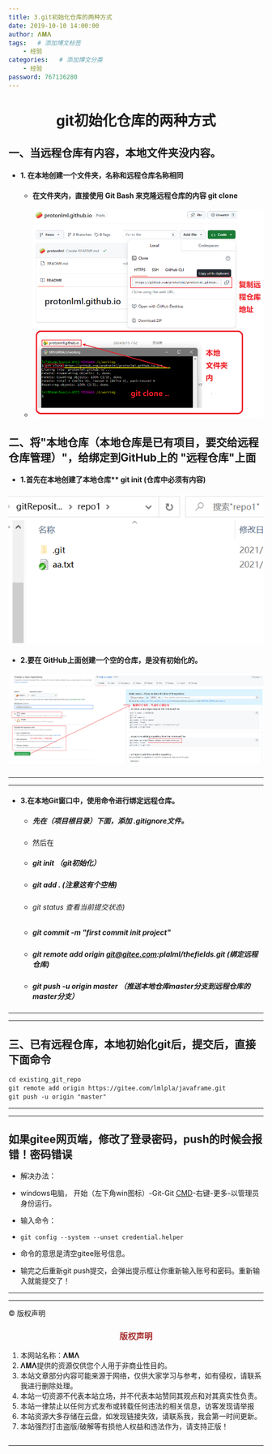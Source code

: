 ```yaml
---
title: 3.git初始化仓库的两种方式
date: 2019-10-10 14:00:00
author: 𝚲𝚳𝚲
tags:   # 添加博文标签
	- 经验
categories:   # 添加博文分类
	- 经验
password: 767136280
---
```


<h1><center>git初始化仓库的两种方式</center></h1>

## 一、当远程仓库有内容，本地文件夹没内容。

- #### 1. 在本地创建一个文件夹，名称和远程仓库名称相同

  - #### 在文件夹内，直接使用 Git Bash 来克隆远程仓库的内容 git clone

  - ![image-20240615073509611](https://raw.githubusercontent.com/protonlml/blogimages/master/imgs/202406161040105.png)







## 二、将"本地仓库（本地仓库是已有项目，要交给远程仓库管理）"，给绑定到GitHub上的 "远程仓库"上面

- #### 1.首先在本地创建了本地仓库** **git init**        (仓库中必须有内容)

![Image](https://raw.githubusercontent.com/protonlml/blogimages/master/imgs/202406161041150.png)

- #### 2.要在 GitHub上面创建一个空的仓库，是没有初始化的。

![img](https://raw.githubusercontent.com/protonlml/blogimages/master/imgs/202406161041493.png)

##### 

---

---



- #### 3.**在本地Git窗口中，使用命令进行绑定远程仓库。**

  - ##### 先在（项目根目录）下面，添加    .gitignore文件。

  - 然后在

  - ##### git init  （git初始化）

  - ##### git add .    (注意这有个空格)

  - ###### git status 查看当前提交状态)

  - ##### git commit -m "first commit init project"

  - ##### git remote add origin git@gitee.com:plalml/thefields.git    (绑定远程仓库)

  - ##### git push -u origin master          （推送本地仓库master分支到远程仓库的master分支）
    

---

---

## 三、已有远程仓库，本地初始化git后，提交后，直接下面命令

```xml
cd existing_git_repo
git remote add origin https://gitee.com/lmlpla/javaframe.git
git push -u origin "master"
```



---







----

## 如果gitee网页端，修改了登录密码，push的时候会报错！密码错误

- 解决办法：

- windows电脑， 开始（左下角win图标）-Git-Git [CMD](https://so.csdn.net/so/search?q=CMD&spm=1001.2101.3001.7020)-右键-更多-以管理员身份运行。

- 输入命令：

- ```git
  git config --system --unset credential.helper
  ```

- 命令的意思是清空gitee账号信息。

- 输完之后重新git push提交，会弹出提示框让你重新输入账号和密码。重新输入就能提交了！

















---


----

© 版权声明

<escape>

<div>
    <h3 align="center"  style="color: brown;" >版权声明</h3>
    <table>
   		<tr>
    		<ol>
				<li>本网站名称：𝚲𝚳𝚲</li>
				<li>𝚲𝚳𝚲提供的资源仅供您个人用于非商业性目的。</li>
				<li>本站文章部分内容可能来源于网络，仅供大家学习与参考，如有侵权，请联系我进行删除处理。</li>
				<li>本站一切资源不代表本站立场，并不代表本站赞同其观点和对其真实性负责。</li>
        		<li>本站一律禁止以任何方式发布或转载任何违法的相关信息，访客发现请举报</li> 
        		<li>本站资源大多存储在云盘，如发现链接失效，请联系我，我会第一时间更新。</li>
        		<li>本站强烈打击盗版/破解等有损他人权益和违法作为，请支持正版！</li>  
			</ol>
		</tr>
	</table>
</div>









</escape>

----



